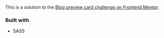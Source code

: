 This is a solution to the [Blog preview card challenge on Frontend Mentor](https://www.frontendmentor.io/challenges/blog-preview-card-ckPaj01IcS).

### Built with

-   SASS
